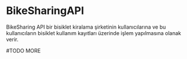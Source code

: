 # BikeSharingAPI
BikeSharing API bir bisiklet kiralama şirketinin kullanıcılarına ve bu kullanıcıların bisiklet kullanım kayıtları üzerinde işlem yapılmasına olanak verir.

#TODO MORE
